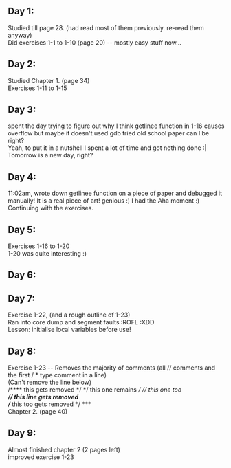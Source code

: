 ## Day 1:<br />
Studied till page 28. (had read most of them previously. re-read them anyway) <br />
Did exercises 1-1 to 1-10 (page 20) -- mostly easy stuff now... <br />
## Day 2:<br />
Studied Chapter 1. (page 34)<br />
Exercises 1-11 to 1-15

## Day 3:<br />
spent the day trying to figure out why I think getlinee function in 1-16 causes overflow but maybe it doesn't
used gdb tried old school paper can I be right?<br />
Yeah, to put it in a nutshell I spent a lot of time and got nothing done :| Tomorrow is a new day, right? <br />
## Day 4:<br />
11:02am, wrote down getlinee function on a piece of paper and debugged it manually! It is a real piece of art! genious :) I had the Aha moment :)<br />
Continuing with the exercises.<br />

## Day 5:<br />
Exercises 1-16 to 1-20<br />
1-20 was quite interesting :)
## Day 6:<br />

## Day 7:<br />
Exercise 1-22, (and a rough outline of 1-23)<br />
Ran into core dump and segment faults :ROFL :XDD<br />
Lesson: initialise local variables before use!<br />
## Day 8:<br />
Exercise 1-23 -- Removes the majority of comments (all // comments and the first / * type comment in a line) <br />
(Can't remove the line below)<br />
/**** this gets removed */ */ this one remains */ // this one too ***<br />
// this line gets removed <br />
/**** this 
  too
  gets
  removed
*/ ***<br />
Chapter 2. (page 40)<br />
## Day 9:<br />
Almost finished chapter 2 (2 pages left)<br />
improved exercise 1-23<br />



